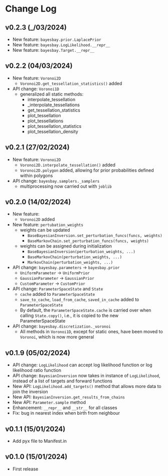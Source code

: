 # Change Log

<!--next-version-placeholder-->

## v0.2.3 (_/03/2024)
- New feature: `bayesbay.prior.LaplacePrior`
- New feature: `bayesbay.LogLikelihood.__repr__`
- New feature: `bayesbay.Target.__repr__`

## v0.2.2 (04/03/2024)
- New feature: `Voronoi2D`
    - `Voronoi2D.get_tessellation_statistics()` added
- API change: `Voronoi1D`
    - generalized all static methods:
        - interpolate_tessellation
        - _interpolate_tessellations
        - get_tessellation_statistics
        - plot_tessellation
        - plot_tessellations
        - plot_tessellation_statistics
        - plot_tessellation_density

## v0.2.1 (27/02/2024)
- New feature: `Voronoi2D`
    - `Voronoi2D.interpolate_tessellation()` added
    - `Voronoi2D.polygon` added, allowing for prior probabilities defined within polygons
- API change: `bayesbay.samplers._samplers`
    - multiprocessing now carried out with `joblib`

## v0.2.0 (14/02/2024)

- New feature:
    - `Voronoi2D` added
- New feature: `pertubation_weights`
    - weights can be updated
        - `BaseBayesianInversion.set_perturbation_funcs(funcs, weights)`
        - `BaseMarkovChain.set_perturbation_funcs(funcs, weights)`
    - weights can be assigned during initialization
        - `BaseBayesianInversion(perturbation_weights, ...)`
        - `BaseMarkovChain(perturbation_weights, ...)`
        - `MarkovChain(perturbation_weights, ...)`
- API change: `bayesbay.parameters` -> `bayesbay.prior`
    - `UniformParameter` -> `UniformPrior`
    - `GaussianParameter` -> `GaussianPrior`
    - `CustomParameter` -> `CustomPrior`
- API change: `ParameterSpaceState` and `State`
    - `cache` added to `ParameterSpaceState`
    - `save_to_cache`, `load_from_cache`, `saved_in_cache` added to `ParameterSpaceState`
    - By default, the `ParameterSpaceState.cache` is carried over when calling `State.copy()`, i.e., it is copied to the new ParameterSpaceState
- API change: `bayesbay.discretization._voronoi`
    - All methods in `Voronoi1D`, except for static ones, have been moved to `Voronoi`, which is now more general

    

## v0.1.9 (05/02/2024)

- API change: `LogLikelihood` can accept log likelihood function or log likelihood ratio function
- API change: `BayesianInversion` now takes in instance of `LogLikelihood`, instead of a list of targets and forward functions
- New API: `LogLikelihood.add_targets()` method that allows more data to join the inversion
- New API: `BayesianInversion.get_results_from_chains`
- New API: `Parameter.sample` method
- Enhancement: `__repr__` and `__str__` for all classes
- Fix: bug in nearest index when birth from neighbour

## v0.1.1 (15/01/2024)

- Add pyx file to Manifest.in

## v0.1.0 (15/01/2024)

- First release

